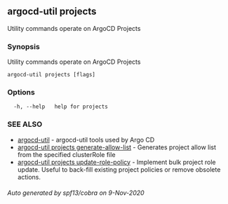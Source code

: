 ## argocd-util projects

Utility commands operate on ArgoCD Projects

### Synopsis

Utility commands operate on ArgoCD Projects

```
argocd-util projects [flags]
```

### Options

```
  -h, --help   help for projects
```

### SEE ALSO

* [argocd-util](argocd-util.md)	 - argocd-util tools used by Argo CD
* [argocd-util projects generate-allow-list](argocd-util_projects_generate-allow-list.md)	 - Generates project allow list from the specified clusterRole file
* [argocd-util projects update-role-policy](argocd-util_projects_update-role-policy.md)	 - Implement bulk project role update. Useful to back-fill existing project policies or remove obsolete actions.

###### Auto generated by spf13/cobra on 9-Nov-2020

